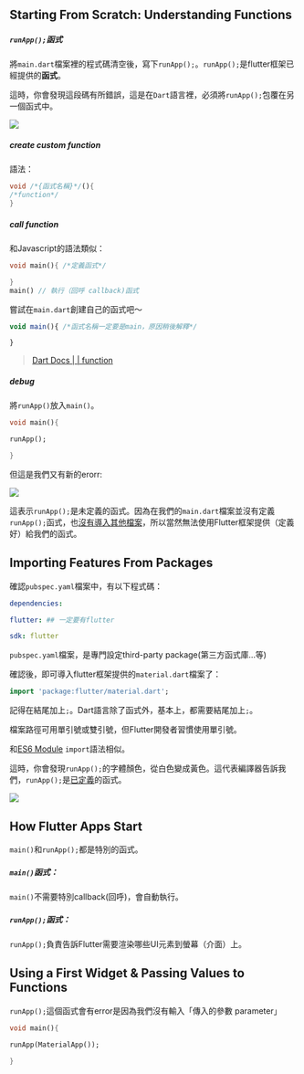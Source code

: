 
## Starting From Scratch: Understanding Functions



##### `runApp();`函式

將`main.dart`檔案裡的程式碼清空後，寫下`runApp();`。`runApp();`是flutter框架已經提供的**函式**。

這時，你會發現這段碼有所錯誤，這是在`Dart`語言裡，必須將`runApp();`包覆在另一個函式中。

![](https://i.imgur.com/YXeOV1n.png)



##### create custom function

語法：

```dart
void /*{函式名稱}*/(){
/*function*/
}
````



##### call  function

和Javascript的語法類似：

```dart
void main(){ /*定義函式*/

}
main() // 執行（回呼 callback)函式
```





嘗試在`main.dart`創建自己的函式吧～

```js
void main(){ /*函式名稱一定要是main，原因稍後解釋*/

}
```


>[Dart Docs | | function](https://dart.dev/language/functions)




##### debug

將`runApp()`放入`main()`。

```dart
void main(){

runApp();

}
```

但這是我們又有新的erorr:


![](https://i.imgur.com/4Ex8gpC.png)


這表示`runApp();`是未定義的函式。因為在我們的`main.dart`檔案並沒有定義`runApp();`函式，也<u>沒有導入其他檔案</u>，所以當然無法使用Flutter框架提供（定義好）給我們的函式。




## Importing Features From Packages

確認`pubspec.yaml`檔案中，有以下程式碼：

```yaml
dependencies:

flutter: ## 一定要有flutter

sdk: flutter
```


`pubspec.yaml`檔案，是專門設定third-party package(第三方函式庫...等)


確認後，即可導入flutter框架提供的`material.dart`檔案了：

```dart
import 'package:flutter/material.dart';
```

記得在結尾加上`;`。Dart語言除了函式外，基本上，都需要結尾加上`;`。

檔案路徑可用單引號或雙引號，但Flutter開發者習慣使用單引號。

和[ES6 Module](https://developer.mozilla.org/en-US/docs/Web/JavaScript/Guide/Modules) `import`語法相似。


這時，你會發現`runApp();`的字體顏色，從白色變成黃色。這代表編譯器告訴我們，`runApp();`是<u>已定義</u>的函式。


![](https://i.imgur.com/PvuLo2A.png)




## How Flutter Apps Start


`main()`和`runApp();`都是特別的函式。


##### **`main()`函式：**

`main()`不需要特別callback(回呼)，會自動執行。


##### **`runApp();`函式：**

`runApp();`負責告訴Flutter需要渲染哪些UI元素到螢幕（介面）上。



## Using a First Widget & Passing Values to Functions


`runApp();`這個函式會有error是因為我們沒有輸入「傳入的參數 parameter」



```dart
void main(){

runApp(MaterialApp());

}
```